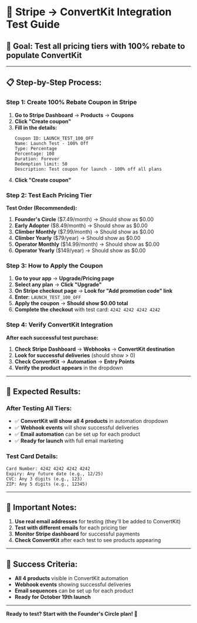 # 🧪 Stripe → ConvertKit Integration Test Guide

## 🎯 **Goal**: Test all pricing tiers with 100% rebate to populate ConvertKit

---

## 📋 **Step-by-Step Process:**

### **Step 1: Create 100% Rebate Coupon in Stripe**

1. **Go to Stripe Dashboard** → **Products** → **Coupons**
2. **Click "Create coupon"**
3. **Fill in the details:**
   ```
   Coupon ID: LAUNCH_TEST_100_OFF
   Name: Launch Test - 100% Off
   Type: Percentage
   Percentage: 100
   Duration: Forever
   Redemption limit: 50
   Description: Test coupon for launch - 100% off all plans
   ```
4. **Click "Create coupon"**

### **Step 2: Test Each Pricing Tier**

**Test Order (Recommended):**
1. **Founder's Circle** ($7.49/month) → Should show as $0.00
2. **Early Adopter** ($8.49/month) → Should show as $0.00  
3. **Climber Monthly** ($7.99/month) → Should show as $0.00
4. **Climber Yearly** ($79/year) → Should show as $0.00
5. **Operator Monthly** ($14.99/month) → Should show as $0.00
6. **Operator Yearly** ($149/year) → Should show as $0.00

### **Step 3: How to Apply the Coupon**

1. **Go to your app** → **Upgrade/Pricing page**
2. **Select any plan** → **Click "Upgrade"**
3. **On Stripe checkout page** → **Look for "Add promotion code" link**
4. **Enter**: `LAUNCH_TEST_100_OFF`
5. **Apply the coupon** → **Should show $0.00 total**
6. **Complete the checkout** with test card: `4242 4242 4242 4242`

### **Step 4: Verify ConvertKit Integration**

**After each successful test purchase:**
1. **Check Stripe Dashboard** → **Webhooks** → **ConvertKit destination**
2. **Look for successful deliveries** (should show > 0)
3. **Check ConvertKit** → **Automation** → **Entry Points**
4. **Verify the product appears** in the dropdown

---

## 🎯 **Expected Results:**

### **After Testing All Tiers:**
- ✅ **ConvertKit will show all 4 products** in automation dropdown
- ✅ **Webhook events** will show successful deliveries
- ✅ **Email automation** can be set up for each product
- ✅ **Ready for launch** with full email marketing

### **Test Card Details:**
```
Card Number: 4242 4242 4242 4242
Expiry: Any future date (e.g., 12/25)
CVC: Any 3 digits (e.g., 123)
ZIP: Any 5 digits (e.g., 12345)
```

---

## 🚨 **Important Notes:**

1. **Use real email addresses** for testing (they'll be added to ConvertKit)
2. **Test with different emails** for each pricing tier
3. **Monitor Stripe dashboard** for successful payments
4. **Check ConvertKit** after each test to see products appearing

---

## 🎉 **Success Criteria:**

- **All 4 products** visible in ConvertKit automation
- **Webhook events** showing successful deliveries
- **Email sequences** can be set up for each product
- **Ready for October 19th launch**

---

**Ready to test? Start with the Founder's Circle plan! 🚀**
